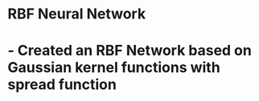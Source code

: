 # RBF Neural Network
# *-* Created an RBF Network based on Gaussian kernel functions with spread function 
